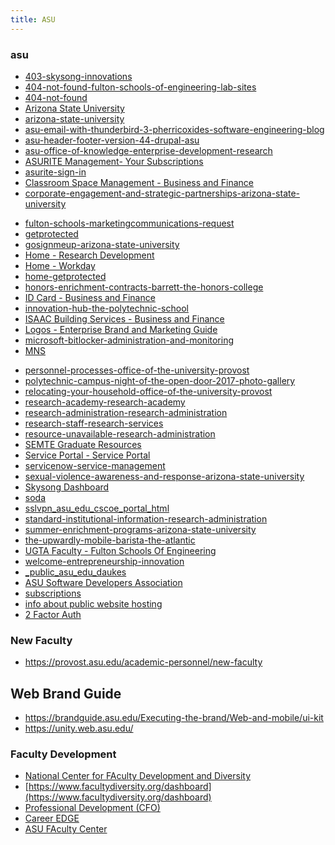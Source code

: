 ```yaml
---
title: ASU
---
```



### asu

* [403-skysong-innovations](http://azte.com/)
* [404-not-found-fulton-schools-of-engineering-lab-sites](http://lab.engineering.asu.edu/idealab/)
* [404-not-found](http://arrowsmith410-598.asu.edu/Lectures/Lecture1/GetAWebsite.html)
* [Arizona State University](https://www.asu.edu/aad/manuals/acd/acd125.html)
* [arizona-state-university](https://www.asu.edu/aad/manuals/fin/fin121.html)
* [asu-email-with-thunderbird-3-pherricoxides-software-engineering-blog](https://pherricoxide.wordpress.com/2011/03/05/asu-email-with-thunderbird-3/)
* [asu-header-footer-version-44-drupal-asu](https://drupal.asu.edu/build/asu-header-footer-latest)
* [asu-office-of-knowledge-enterprise-development-research](https://research.asu.edu/)
* [ASURITE Management- Your Subscriptions](https://selfsub.asu.edu/apps/WebObjects/ASURITEManagement?authenticator=ST-4813-ljptghDZn3cjG1BkTSTL-10_eb121b6c-e7e4-45fc-9a44-64c3dcea49a7)
* [asurite-sign-in](https://weblogin.asu.edu/cgi-bin/login?callapp=https://asu.edu/interactive/my.asu.edu)
* [Classroom Space Management - Business and Finance](https://cfo.asu.edu/ucl-space-mgmt)
* [corporate-engagement-and-strategic-partnerships-arizona-state-university](https://skysong.asu.edu/)
<!--
* [EHSA Login](https://ehsaweb.asu.edu/
IDList=
HotKey=0
[{000214A0-0000-0000-C000-000000000046}]
Prop3=19,11)
-->
* [fulton-schools-marketingcommunications-request](https://fultonengineering.wufoo.com/forms/qqznizg0ubacp6/)
* [getprotected](https://getprotected.asu.edu/governance)
* [gosignmeup-arizona-state-university](http://asuneo.gosignmeup.com/)
* [Home - Research Development](https://funding.asu.edu/)
* [Home - Workday](https://www.myworkday.com/asu/d/home.htmld)
* [home-getprotected](http://asu.edu/security)
* [honors-enrichment-contracts-barrett-the-honors-college](https://barretthonors.asu.edu/academics/honors-courses-and-contracts/honors-enrichment-contracts)
* [ID Card - Business and Finance](https://cfo.asu.edu/cardservices)
* [innovation-hub-the-polytechnic-school](http://poly.engineering.asu.edu/startuplabs/)
* [ISAAC Building Services - Business and Finance](https://cfo.asu.edu/door-access)
* [Logos - Enterprise Brand and Marketing Guide](https://brandguide.asu.edu/Elements-of-the-brand/Logos)
* [microsoft-bitlocker-administration-and-monitoring](https://mbam.fulton.asu.edu/)
* [MNS](http://modeling.asu.edu/MNS/MNS.html)
<!--
* [My ASU - Faculty](https://my.asu.edu/
IDList=
HotKey=0
[{000214A0-0000-0000-C000-000000000046}]
Prop3=19,11)
-->
* [personnel-processes-office-of-the-university-provost](https://provost.asu.edu/academic-personnel/personnel-processes)
* [polytechnic-campus-night-of-the-open-door-2017-photo-gallery](https://fullcircle.asu.edu/fulton-schools/polytechnic-campus-night-of-the-open-door-2017-photo-gallery/)
* [relocating-your-household-office-of-the-university-provost](https://provost.asu.edu/newfaculty/relocating)
* [research-academy-research-academy](https://researchacademy.asu.edu/)
* [research-administration-research-administration](https://researchadmin.asu.edu/)
* [research-staff-research-services](https://engineering.asu.edu/research/about/people/)
* [resource-unavailable-research-administration](https://researchadmin.asu.edu/faculty-toolbox)
* [SEMTE Graduate Resources](https://sites.google.com/asu.edu/semtegraduateresources/home)
* [Service Portal - Service Portal](https://asu.service-now.com/sp/)
* [servicenow-service-management](http://links.asu.edu/tpsit)
* [sexual-violence-awareness-and-response-arizona-state-university](https://sexualviolenceprevention.asu.edu/)
* [Skysong Dashboard](https://skysong.inteum.com/skysong/inventorportal/default.aspx)
* [soda](http://thesoda.io/#contacts)
* [sslvpn_asu_edu_cscoe_portal_html](https://sslvpn.asu.edu/+CSCOE+/portal.html)
* [standard-institutional-information-research-administration](https://researchadmin.asu.edu/standard-information)
* [summer-enrichment-programs-arizona-state-university](https://eoss.asu.edu/summerenrichment/programs)
* [the-upwardly-mobile-barista-the-atlantic](http://www.theatlantic.com/magazine/archive/2015/05/the-upwardly-mobile-barista/389513/)
* [UGTA Faculty - Fulton Schools Of Engineering](https://fultonapps.asu.edu/ugta/)
* [welcome-entrepreneurship-innovation](https://entrepreneurship.asu.edu/)
* [_public_asu_edu_daukes](http://www.public.asu.edu/~daukes/)
* [ASU Software Developers Association](https://thesoda.io/)
* [subscriptions](https://selfsub.asu.edu)
* [info about public website hosting](http://arrowsmith410-598.asu.edu/2009/Lectures/Lecture1/GetAWebsite.html)
* [2 Factor Auth](https://weblogin.asu.edu/2fa/selfservice)

### New Faculty

* <https://provost.asu.edu/academic-personnel/new-faculty>

## Web Brand Guide

* <https://brandguide.asu.edu/Executing-the-brand/Web-and-mobile/ui-kit>
* <https://unity.web.asu.edu/>

### Faculty Development

* [National Center for FAculty Development and Diversity](https://inclusion.asu.edu/resources/ncfdd)
* [https://www.facultydiversity.org/dashboard](https://www.facultydiversity.org/dashboard)
* [Professional Development (CFO)](https://cfo.asu.edu/professional-development)
* [Career EDGE](https://cfo.asu.edu/career-edge)
* [ASU FAculty Center](http://links.asu.edu/asuofacultycenter)
